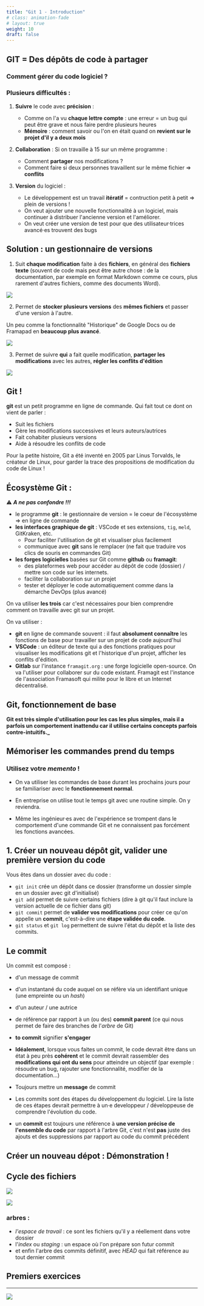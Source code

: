 ```yaml
---
title: "Git 1 - Introduction"
# class: animation-fade
# layout: true
weight: 10
draft: false
---
```



## GIT = Des dépôts de code à partager
### Comment gérer du code logiciel ?

### Plusieurs difficultés :

1. **Suivre** le code avec **précision** :

   - Comme on l'a vu **chaque lettre compte** : une erreur = un bug qui peut être grave et nous faire perdre plusieurs heures
   - **Mémoire** : comment savoir ou l'on en était quand on **revient sur le projet d'il y a deux mois**

1. **Collaboration** : Si on travaille à 15 sur un même programme :
   - Comment **partager** nos modifications ?
   - Comment faire si deux personnes travaillent sur le même fichier => **conflits**

3. **Version** du logiciel :
   - Le développement est un travail **itératif** = contruction petit à petit => plein de versions !
   - On veut ajouter une nouvelle fonctionnalité à un logiciel, mais continuer à distribuer l'ancienne version et l'améliorer.
   - On veut créer une version de test pour que des utilisateur·trices avancé·es trouvent des bugs

## Solution : un gestionnaire de versions

1. Suit **chaque modification** faite à des **fichiers**, en général des **fichiers texte** (souvent de code mais peut être autre chose : de la documentation, par exemple en format Markdown comme ce cours, plus rarement d'autres fichiers, comme des documents Word).

![](../../images/git_diff.png)

2. Permet de **stocker plusieurs versions** des **mêmes fichiers** et passer d'une version à l'autre.

Un peu comme la fonctionnalité "Historique" de Google Docs ou de Framapad en **beaucoup plus avancé**.

![](../../images/merge_3_versions.png)

3. Permet de suivre **qui** a fait quelle modification, **partager les modifications** avec les autres, **régler les conflits d'édition**

![](../../images/gitkraken.png)

## Git !

**git** est un petit programme en ligne de commande. Qui fait tout ce dont on vient de parler :

- Suit les fichiers
- Gère les modifications successives et leurs auteurs/autrices
- Fait cohabiter plusieurs versions
- Aide à résoudre les conflits de code

Pour la petite histoire, Git a été inventé en 2005 par Linus Torvalds, le créateur de Linux, pour garder la trace des propositions de modification du code de Linux !

## Écosystème Git :

⚠️ **_A ne pas confondre !!!_**

- le programme **git** : le gestionnaire de version = le coeur de l'écosystème => en ligne de commande
- **les interfaces graphique de git** : VSCode et ses extensions, `tig`, `meld`, GitKraken, etc.
  - Pour faciliter l'utilisation de git et visualiser plus facilement
  - communique avec **git** sans le remplacer (ne fait que traduire vos clics de souris en commandes Git)
- **les forges logicielles** basées sur Git comme **github** ou **framagit**:
  - des plateformes web pour accéder au dépôt de code (dossier) / mettre son code sur les internets.
  - faciliter la collaboration sur un projet
  - tester et déployer le code automatiquement comme dans la démarche DevOps (plus avancé)

On va utiliser **les trois** car c'est nécessaires pour bien comprendre comment on travaille avec git sur un projet.

On va utiliser :

- **git** en ligne de commande souvent : il faut **absolument connaître** les fonctions de base pour travailler sur un projet de code aujourd'hui
- **VSCode** : un éditeur de texte qui a des fonctions pratiques pour visualiser les modifications git et l'historique d'un projet, afficher les conflits d'édition.
- **Gitlab** sur l'instance `framagit.org` : une forge logicielle open-source. On va l'utiliser pour collaborer sur du code existant. Framagit est l'instance de l'association Framasoft qui milite pour le libre et un Internet décentralisé.

## Git, fonctionnement de base

**Git est très simple d'utilisation pour les cas les plus simples, mais il a parfois un comportement inattendu car il utilise certains concepts parfois contre-intuitifs.\_**

## Mémoriser les commandes prend du temps

### Utilisez votre _memento_ !

- On va utiliser les commandes de base durant les prochains jours pour se familiariser avec le **fonctionnement normal**.

- En entreprise on utilise tout le temps git avec une routine simple. On y reviendra.

- Même les ingénieur·es avec de l'expérience se trompent dans le comportement d'une commande Git et ne connaissent pas forcément les fonctions avancées.

## 1. Créer un nouveau dépôt git, valider une première version du code

Vous êtes dans un dossier avec du code :

- `git init` crée un dépôt dans ce dossier (transforme un dossier simple en un dossier avec git d'initialisé)
- `git add` permet de suivre certains fichiers (dire à git qu'il faut inclure la version actuelle de ce fichier dans git)
- `git commit` permet de **valider vos modifications** pour créer ce qu'on appelle un **commit**, c'est-à-dire une **étape validée du code**.
- `git status` et `git log` permettent de suivre l'état du dépôt et la liste des commits.

## Le **commit**

Un commit est composé :

- d'un message de commit
- d'un instantané du code auquel on se réfère via un identifiant unique (une empreinte ou un _hash_)
- d'un auteur / une autrice
- de référence par rapport à un (ou des) **commit parent** (ce qui nous permet de faire des branches de l'_arbre_ de Git)

- **to commit** signifier **s'engager**

- **Idéalement**, lorsque vous faites un commit, le code devrait être dans un état à peu près **cohérent** et le commit devrait rassembler des **modifications qui ont du sens** pour atteindre un objectif (par exemple : résoudre un bug, rajouter une fonctionnalité, modifier de la documentation...)

- Toujours mettre un **message** de commit

- Les commits sont des étapes du développement du logiciel. Lire la liste de ces étapes devrait permettre à un·e developpeur / développeuse de comprendre l'évolution du code.

- un **commit** est toujours une référence à **une version précise de l'ensemble du code** par rapport à l'arbre Git, c'est n'est **pas** juste des ajouts et des suppressions par rapport au code du commit précédent

## Créer un nouveau dépot : Démonstration !

## Cycle des fichiers

![](../../images/commit_cycle.png)

![](../../images/git_file_statuses.jpg)

### **arbres** :

- _l'espace de travail_ : ce sont les fichiers qu'il y a réellement dans votre dossier
- l'_index_ ou _staging_ : un espace où l'on prépare son futur commit
- et enfin l'arbre des commits définitif, avec _HEAD_ qui fait référence au tout dernier commit
  <!-- - -  _Tracked_ : suivi par Git -->
  <!-- - _Staged_ = inclus (dans le prochain commit) -->
  <!-- - `git rm fichier` pour désindexer. -->

<!-- ## FIXME: gitignore -->

## Premiers exercices

---

![](../../images/git/git-cheat-sheet.jpg)
